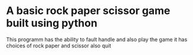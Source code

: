 # A basic rock paper scissor game built using python 
This programm has the ability to fault handle and also play the game 
it has choices of rock paper and scissor also quit 
